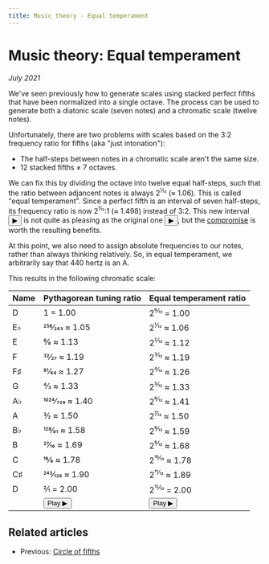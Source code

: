 ```yaml
---
title: Music theory - Equal temperament
---
```

<script src="Sound.js"></script>

# Music theory: Equal temperament

*July 2021*

<script>var d = 587.3295;</script>

We've seen previously how to generate scales using stacked perfect fifths that have been normalized into a single octave. The process can be used to generate both a diatonic scale (seven notes) and a chromatic scale (twelve notes).

Unfortunately, there are two problems with scales based on the 3:2 frequency ratio for fifths (aka "just intonation"):

* The half-steps between notes in a chromatic scale aren't the same size.
* 12 stacked fifths &ne; 7 octaves.

We can fix this by dividing the octave into twelve equal half-steps, such that the ratio between adjancent notes is always 2<sup>1&frasl;12</sup> (&approx; 1.06). This is called "equal temperament". Since a perfect fifth is an interval of seven half-steps, its frequency ratio is now 2<sup>7&frasl;12</sup>:1 (&approx; 1.498) instead of 3:2. This new interval <button onclick="playRatios([1, 2 ** (7/12)], 440)">&#9654;</button> is not quite as pleasing as the original one <button onclick="playRatios([1, 3/2], 440)">&#9654;</button>, but the [compromise](https://youtu.be/6NlI4No3s0M?t=28) is worth the resulting benefits.

At this point, we also need to assign absolute frequencies to our notes, rather than always thinking relatively. So, in equal temperament, we arbitrarily say that 440 hertz is an A.

This results in the following chromatic scale:

| Name     | Pythagorean tuning ratio     | Equal temperament ratio               |
| -------- | ---------------------------- | ------------------------------------- |
| D        | 1 = 1.00                     | 2<sup>0&frasl;12</sup> = 1.00         |
| E&flat;  | 256&frasl;243 &approx; 1.05  | 2<sup>1&frasl;12</sup> &approx; 1.06  |
| E        | 9&frasl;8 &approx; 1.13      | 2<sup>2&frasl;12</sup> &approx; 1.12  |
| F        | 32&frasl;27 &approx; 1.19    | 2<sup>3&frasl;12</sup> &approx; 1.19  |
| F&sharp; | 81&frasl;64 &approx; 1.27    | 2<sup>4&frasl;12</sup> &approx; 1.26  |
| G        | 4&frasl;3 &approx; 1.33      | 2<sup>5&frasl;12</sup> &approx; 1.33  |
| A&flat;  | 1024&frasl;729 &approx; 1.40 | 2<sup>6&frasl;12</sup> &approx; 1.41  |
| A        | 3&frasl;2 &approx; 1.50      | 2<sup>7&frasl;12</sup> &approx; 1.50  |
| B&flat;  | 128&frasl;81 &approx; 1.58   | 2<sup>8&frasl;12</sup> &approx; 1.59  |
| B        | 27&frasl;16 &approx; 1.69    | 2<sup>9&frasl;12</sup> &approx; 1.68  |
| C        | 16&frasl;9 &approx; 1.78     | 2<sup>10&frasl;12</sup> &approx; 1.78 |
| C&sharp; | 243&frasl;128 &approx; 1.90  | 2<sup>11&frasl;12</sup> &approx; 1.89 |
| D        | 2&frasl;1 = 2.00             | 2<sup>12&frasl;12</sup> = 2.00        |
|          | <button onclick="playRatios([1, 256/243, 9/8, 32/27, 81/64, 4/3, 1024/729, 3/2, 128/81, 27/16, 16/9, 243/128, 2], d)">Play &#9654;</button> | <button onclick="playRatios([2**(0/12), 2**(1/12), 2**(2/12), 2**(3/12), 2**(4/12), 2**(5/12), 2**(6/12), 2**(7/12), 2**(8/12), 2**(9/12), 2**(10/12), 2**(11/12), 2**(12/12)], d)">Play &#9654;</button>

## Related articles

* Previous: [Circle of fifths](04-CircleOfFifths.html)
